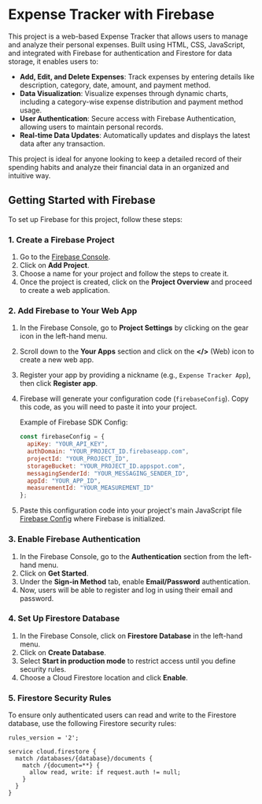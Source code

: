 # Expense Tracker with Firebase

This project is a web-based Expense Tracker that allows users to manage and analyze their personal expenses. Built using HTML, CSS, JavaScript, and integrated with Firebase for authentication and Firestore for data storage, it enables users to:

- **Add, Edit, and Delete Expenses**: Track expenses by entering details like description, category, date, amount, and payment method.
- **Data Visualization**: Visualize expenses through dynamic charts, including a category-wise expense distribution and payment method usage.
- **User Authentication**: Secure access with Firebase Authentication, allowing users to maintain personal records.
- **Real-time Data Updates**: Automatically updates and displays the latest data after any transaction.

This project is ideal for anyone looking to keep a detailed record of their spending habits and analyze their financial data in an organized and intuitive way.

## Getting Started with Firebase

To set up Firebase for this project, follow these steps:

### 1. Create a Firebase Project

1. Go to the [Firebase Console](https://console.firebase.google.com/).
2. Click on **Add Project**.
3. Choose a name for your project and follow the steps to create it.
4. Once the project is created, click on the **Project Overview** and proceed to create a web application.

### 2. Add Firebase to Your Web App

1. In the Firebase Console, go to **Project Settings** by clicking on the gear icon in the left-hand menu.
2. Scroll down to the **Your Apps** section and click on the **</>** (Web) icon to create a new web app.
3. Register your app by providing a nickname (e.g., `Expense Tracker App`), then click **Register app**.
4. Firebase will generate your configuration code (`firebaseConfig`). Copy this code, as you will need to paste it into your project.

   Example of Firebase SDK Config:
   ```javascript
   const firebaseConfig = {
     apiKey: "YOUR_API_KEY",
     authDomain: "YOUR_PROJECT_ID.firebaseapp.com",
     projectId: "YOUR_PROJECT_ID",
     storageBucket: "YOUR_PROJECT_ID.appspot.com",
     messagingSenderId: "YOUR_MESSAGING_SENDER_ID",
     appId: "YOUR_APP_ID",
     measurementId: "YOUR_MEASUREMENT_ID"
   };
    ```
5. Paste this configuration code into your project's main JavaScript file [Firebase Config](/firebase-config.js) where Firebase is initialized.

### 3. Enable Firebase Authentication

1. In the Firebase Console, go to the **Authentication** section from the left-hand menu.
2. Click on **Get Started**.
3. Under the **Sign-in Method** tab, enable **Email/Password** authentication.
4. Now, users will be able to register and log in using their email and password.

### 4. Set Up Firestore Database

1. In the Firebase Console, click on **Firestore Database** in the left-hand menu.
2. Click on **Create Database**.
3. Select **Start in production mode** to restrict access until you define security rules.
4. Choose a Cloud Firestore location and click **Enable**.

### 5. Firestore Security Rules

To ensure only authenticated users can read and write to the Firestore database, use the following Firestore security rules:

```plaintext
rules_version = '2';

service cloud.firestore {
  match /databases/{database}/documents {
    match /{document=**} {
      allow read, write: if request.auth != null;
    }
  }
}
```
